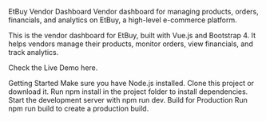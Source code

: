 EtBuy Vendor Dashboard
Vendor dashboard for managing products, orders, financials, and analytics on EtBuy, a high-level e-commerce platform.

This is the vendor dashboard for EtBuy, built with Vue.js and Bootstrap 4. It helps vendors manage their products, monitor orders, view financials, and track analytics.

Check the Live Demo here.

Getting Started
Make sure you have Node.js installed.
Clone this project or download it.
Run npm install in the project folder to install dependencies.
Start the development server with npm run dev.
Build for Production
Run npm run build to create a production build.



